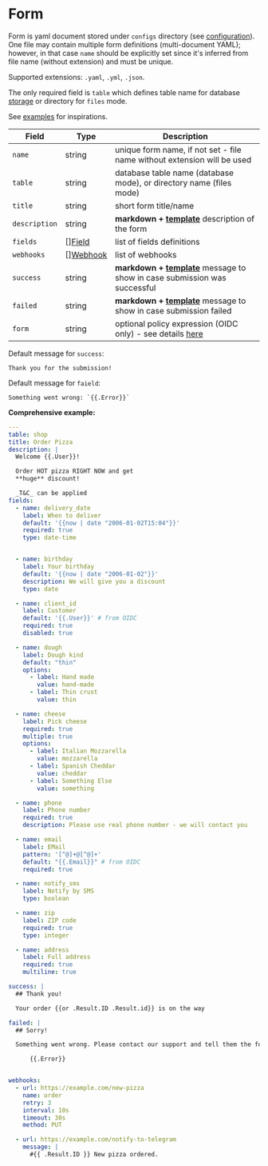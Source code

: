 # Form

<!--  {% raw %} --> 

Form is yaml document stored under `configs` directory (see [configuration](./configuration.md)).
One file may contain multiple form definitions (multi-document YAML); however, in that case `name` should be
explicitly set since it's inferred from file name (without extension) and must be unique.

Supported extensions: `.yaml`, `.yml`, `.json`.

The only required field is `table` which defines table name for database [storage](stores.md) or directory for `files`
mode.

See [examples](https://github.com/reddec/web-form/tree/master/examples) for inspirations.

| Field         | Type                     | Description                                                                                    |
|---------------|--------------------------|------------------------------------------------------------------------------------------------|
| `name`        | string                   | unique form name, if not set - file name without extension will be used                        |
| `table`       | string                   | database table name (database mode), or directory name (files mode)                            |
| `title`       | string                   | short form title/name                                                                          |
| `description` | string                   | **markdown + [template](template.md)** description of the form                                 |
| `fields`      | [][Field](fields.md)     | list of fields definitions                                                                     |
| `webhooks`    | [][Webhook](webhooks.md) | list of webhooks                                                                               |
| `success`     | string                   | **markdown + [template](template.md)** message to show in case submission was successful       |
| `failed`      | string                   | **markdown + [template](template.md)** message to show in case submission failed               |
| `form`        | string                   | optional policy expression (OIDC only) - see details [here](./authorization.md#access-control) |

Default message for `success`:

    Thank you for the submission!

Default message for `faield`:

    Something went wrong: `{{.Error}}`

**Comprehensive example:**

```yaml
---
table: shop
title: Order Pizza
description: |
  Welcome {{.User}}!

  Order HOT pizza RIGHT NOW and get
  **huge** discount!

  _T&C_ can be applied
fields:
  - name: delivery_date
    label: When to deliver
    default: '{{now | date "2006-01-02T15:04"}}'
    required: true
    type: date-time


  - name: birthday
    label: Your birthday
    default: '{{now | date "2006-01-02"}}'
    description: We will give you a discount
    type: date

  - name: client_id
    label: Customer
    default: '{{.User}}' # from OIDC
    required: true
    disabled: true

  - name: dough
    label: Dough kind
    default: "thin"
    options:
      - label: Hand made
        value: hand-made
      - label: Thin crust
        value: thin

  - name: cheese
    label: Pick cheese
    required: true
    multiple: true
    options:
      - label: Italian Mozzarella
        value: mozzarella
      - label: Spanish Cheddar
        value: cheddar
      - label: Something Else
        value: something

  - name: phone
    label: Phone number
    required: true
    description: Please use real phone number - we will contact you

  - name: email
    label: EMail
    pattern: '[^@]+@[^@]+'
    default: "{{.Email}}" # from OIDC
    required: true

  - name: notify_sms
    label: Notify by SMS
    type: boolean

  - name: zip
    label: ZIP code
    required: true
    type: integer

  - name: address
    label: Full address
    required: true
    multiline: true

success: |
  ## Thank you!

  Your order {{or .Result.ID .Result.id}} is on the way

failed: |
  ## Sorry!

  Something went wrong. Please contact our support and tell them the following message:

      {{.Error}}


webhooks:
  - url: https://example.com/new-pizza
    name: order
    retry: 3
    interval: 10s
    timeout: 30s
    method: PUT

  - url: https://example.com/notify-to-telegram
    message: |
      #{{ .Result.ID }} New pizza ordered.
```

<!-- {% endraw %} -->
